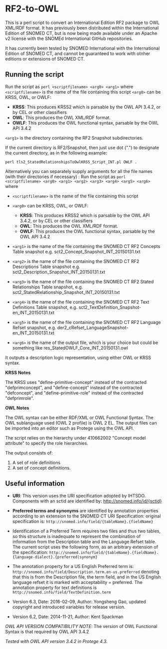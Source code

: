 # RF2-to-OWL

This is a perl script to convert an International Edition RF2 package to OWL XML/RDF format. It has previously been distributed within the International Edition of SNOMED CT, but is now being made available under an Apache v2 license with the SNOMEd International GitHub repositories.

It has currently been tested by SNOMED International with the International Edition of SNOMED CT, and cannot be guaranteed to work with otnher editions or extensions of SNOMED CT.

## Running the script

Run the script as `perl <scriptfilename> <arg0> <arg1>` where `<scriptfilename>` is the name of the file containing this script `<arg0>` can be KRSS, OWL, or OWLF:

- **KRSS**: This produces KRSS2 which is parsable by the OWL API 3.4.2, or by CEL or other classifiers
- **OWL**: This produces the OWL XML/RDF format.
- **OWLF**: This produces the OWL functional syntax, parsable by the OWL API 3.4.2

`<arg1>` is the directory containing the RF2 Snapshot subdirectories.

If the current directory is RF2/Snapshot, then just use dot (".") to designate the current directory, as in the following example:

`perl tls2_StatedRelationshipsToOwlKRSS_Script_INT.pl OWLF .`

Alternatively you can separately supply arguments for all the file names (with their directories if necessary) : Run the script as `perl <scriptfilename> <arg0> <arg1> <arg2> <arg3> <arg4> <arg5> <arg6>` where

- `<scriptfilename>` is the name of the file containing this script
- `<arg0>` can be KRSS, OWL, or OWLF:

  - **KRSS**: This produces KRSS2 which is parsable by the OWL API 3.4.2, or by CEL or other classifiers
  - **OWL**: This produces the OWL XML/RDF format.
  - **OWLF**: This produces the OWL functional syntax, parsable by the OWL API 3.4.2

- `<arg1>` is the name of the file containing the SNOMED CT RF2 Concepts Table snapshot e.g. sct2_Concept_Snapshot_INT_20150131.txt
- `<arg2>` is the name of the file containing the SNOMED CT RF2 Descriptions Table snapshot e.g. sct2_Description_Snapshot_INT_20150131.txt
- `<arg3>` is the name of the file containing the SNOMED CT RF2 Stated Relationships Table snapshot, e.g. sct2_StatedRelationship_Snapshot_INT_20150131.txt
- `<arg4>` is the name of the file containing the SNOMED CT RF2 Text Definitions Table snapshot, e.g. sct2_TextDefinition_Snapshot-en_INT_20150131.txt
- `<arg5>` is the name of the file containing the SNOMED CT RF2 Language Refset snapshot, e.g. der2_cRefset_LanguageSnapshot-en_INT_20150131.txt
- `<arg6>` is the name of the output file, which is your choice but could be something like res_StatedOWLF_Core_INT_20150131.owl

It outputs a description logic representation, using either OWL or KRSS syntax.

**KRSS Notes**

The KRSS uses "define-primitive-concept" instead of the contracted "defprimconcept", and "define-concept" instead of the contracted "defconcept", and "define-primitive-role" instead of the contracted "defprimrole".

**OWL Notes**

The OWL syntax can be either RDF/XML or OWL Functional Syntax. The OWL sublanguage used (OWL 2 profile) is OWL 2 EL. The output files can be imported into an editor such as Protege using the OWL API.

The script relies on the hierarchy under 410662002 "Concept model attribute" to specify the role hierarchies.

The output consists of:

1. A set of role definitions
2. A set of concept definitions.

## Useful information

- **URI**: This version uses the URI specification adopted by IHTSDO. Components with an sctid are identified by: <http://snomed.info/id/{sctid}>
- **Preferred terms and synonyms** are identified by annotation properties according to an extension to the SNOMED CT URI Specification: original specification is: `http://snomed.info/field/{tableName}.{fieldName}`
- Identification of a Preferred Term requires two files and thus two tables, so this structure is inadequate to represent the combination of information from the Description table and the Language Refset table. The current script uses the following form, as an arbitrary extension of the specification: `http://snomed.info/field/{tableName}.{fieldName}.{language-dialect}.{preferred|synonym}`
- The annotation property for a US English Preferred term is: `http://snomed.info/field/Description.term.en-us.preferred` denoting that this is from the Description file, the term field, and in the US English language refset it is marked with acceptability = preferred. The annotation property for text definitions is `http://snomed.info/field/TextDefinition.term`

- Version 6.3, Date: 2016-02-09, Author: Yongsheng Gao, updated copyright and introduced variables for release version.

- Version 6.2, Date: 2014-11-21, Author: Kent Spackman

_OWL API VERSION COMPATIBILITY NOTE_: The version of OWL Functional Syntax is that required by OWL API 3.4.2

_Tested with OWL API version 3.4.2 in Protege 4.3._

